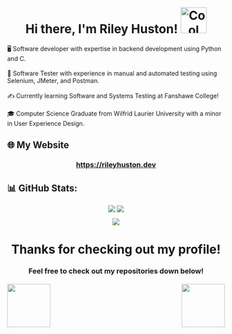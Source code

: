 
<h1 align="center">Hi there, I'm Riley Huston! <img src ="https://media1.giphy.com/media/v1.Y2lkPTc5MGI3NjExdjc2NGYyOG91czQ4a2V3OGlqMzk0MHR3bHdyanBmbzl3MDdzaGVlNCZlcD12MV9pbnRlcm5hbF9naWZfYnlfaWQmY3Q9cw/MBDFuIG38TZM2w3R5p/giphy.webp" width = 60 alt="Cool green backflipping guy"> </h1>  
<p>
	🖥️ Software developer with expertise in backend development using Python and C.
	<br>
	<br>
	👾 Software Tester with experience in manual and automated testing using Selenium, JMeter, and Postman.
	<br>
	<br>
	✍️ Currently learning Software and Systems Testing at Fanshawe College!
	<br>
	<br>
	🎓 Computer Science Graduate from Wilfrid Laurier University with a minor in User Experience Design.
</p>  

## 🌐 My Website 
<h3 align="center">
<a href = "https://rileyhuston.dev">https://rileyhuston.dev</a>
</h3>
  

## 📊 GitHub Stats:
<p align="center">
<img align="center" src = "https://github-readme-stats.vercel.app/api?username=mr-rjh3&theme=default&hide_border=true&bg_color=00000000&text_color=3498db&include_all_commits=false&count_private=true&show_icons=true&hide=issues,contribs&show=prs_merged&rank_icon=github">
<img align="center" src = "https://github-readme-stats.vercel.app/api/top-langs/?username=mr-rjh3&theme=default&hide_border=true&bg_color=00000000&text_color=3498db&include_all_commits=false&count_private=true&layout=compact&hide=Jupyter%20Notebook,MakeFile">
</p>

<p align="center">
<img align="center" src = "https://github-readme-streak-stats.herokuapp.com/?user=mr-rjh3&theme=default&hide_border=true&background=00000000&currStreakNum=3498db&sideNums=3498db&sideLabels=3498db&dates=2e85bf&stroke=6faed9">
</p>

<h1 align="center">Thanks for checking out my profile! </h1>  
<h3 align="center">Feel free to check out my repositories down below! <br><br>



<img align = "left" src="https://i.imgur.com/e0y45wC.gif" width = 100>
<img align = "right" src="https://i.imgur.com/qT3jkxm.gif" width = 100>

